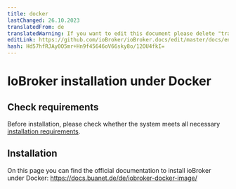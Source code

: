 ```yaml
---
title: docker
lastChanged: 26.10.2023
translatedFrom: de
translatedWarning: If you want to edit this document please delete "translatedFrom" field, elsewise this document will be translated automatically again
editLink: https://github.com/ioBroker/ioBroker.docs/edit/master/docs/en/install/docker.md
hash: Hd57hfRJAy0O5mr+Hn9f45646oV66sky8o/12OU4fkI=
---
```

# IoBroker installation under Docker
## Check requirements
Before installation, please check whether the system meets all necessary [installation requirements](./requirements.md).

## Installation
On this page you can find the official documentation to install ioBroker under Docker: https://docs.buanet.de/de/iobroker-docker-image/